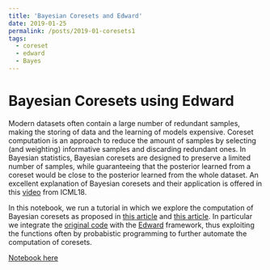 ```yaml
---
title: 'Bayesian Coresets and Edward'
date: 2019-01-25
permalink: /posts/2019-01-coresets1
tags:
  - coreset
  - edward
  - Bayes
---
```


Bayesian Coresets using Edward
======

Modern datasets often contain a large number of redundant samples, making the storing of data and the learning of models expensive. Coreset computation is an approach to reduce the amount of samples by selecting (and weighting) informative samples and discarding redundant ones. In Bayesian statistics, Bayesian coresets are designed to preserve a limited number of samples, while guaranteeing that the posterior learned from a coreset would be close to the posterior learned from the whole dataset. An excellent explanation of Bayesian coresets and their application is offered in this [video](https://www.youtube.com/watch?v=Moo4-KR5qNg) from ICML18.

In this notebook, we run a tutorial in which we explore the computation of Bayesian coresets as proposed in [this article](https://arxiv.org/abs/1710.05053) and [this article](https://arxiv.org/abs/1802.01737). In particular we integrate the [original code](https://github.com/trevorcampbell/bayesian-coresets) with the [Edward](http://edwardlib.org/) framework, thus exploiting the functions often by probabistic programming to further automate the computation of coresets. 

[Notebook here](https://github.com/FMZennaro/BayesianCoresets-Edward/blob/master/1.%20BayesianCoresets%20-%20Example%20with%20Edward.ipynb)
